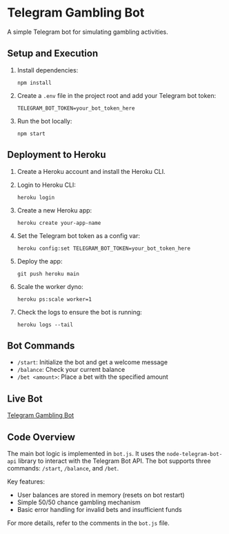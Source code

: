 # Telegram Gambling Bot

A simple Telegram bot for simulating gambling activities.

## Setup and Execution

1. Install dependencies:

   ```
   npm install
   ```

2. Create a `.env` file in the project root and add your Telegram bot token:

   ```
   TELEGRAM_BOT_TOKEN=your_bot_token_here
   ```

3. Run the bot locally:
   ```
   npm start
   ```

## Deployment to Heroku

1. Create a Heroku account and install the Heroku CLI.

2. Login to Heroku CLI:

   ```
   heroku login
   ```

3. Create a new Heroku app:

   ```
   heroku create your-app-name
   ```

4. Set the Telegram bot token as a config var:

   ```
   heroku config:set TELEGRAM_BOT_TOKEN=your_bot_token_here
   ```

5. Deploy the app:

   ```
   git push heroku main
   ```

6. Scale the worker dyno:

   ```
   heroku ps:scale worker=1
   ```

7. Check the logs to ensure the bot is running:
   ```
   heroku logs --tail
   ```

## Bot Commands

- `/start`: Initialize the bot and get a welcome message
- `/balance`: Check your current balance
- `/bet <amount>`: Place a bet with the specified amount

## Live Bot

[Telegram Gambling Bot](https://t.me/GalGambleBot)

## Code Overview

The main bot logic is implemented in `bot.js`. It uses the `node-telegram-bot-api` library to interact with the Telegram Bot API. The bot supports three commands: `/start`, `/balance`, and `/bet`.

Key features:

- User balances are stored in memory (resets on bot restart)
- Simple 50/50 chance gambling mechanism
- Basic error handling for invalid bets and insufficient funds

For more details, refer to the comments in the `bot.js` file.
